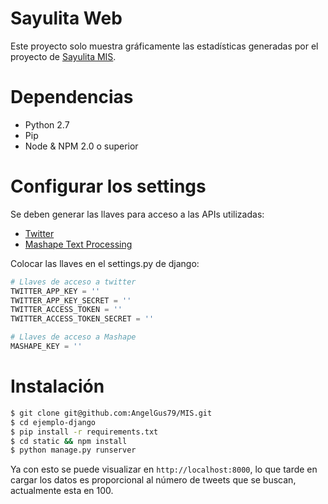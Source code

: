 # Sayulita Web

Este proyecto solo muestra gráficamente las estadísticas generadas por el
proyecto de [Sayulita MIS](https://github.com/AngelGus79/MIS).

# Dependencias

- Python 2.7
- Pip
- Node & NPM 2.0 o superior

# Configurar los settings

Se deben generar las llaves para acceso a las APIs utilizadas:

- [Twitter](https://apps.twitter.com/)
- [Mashape Text Processing](https://market.mashape.com/japerk/text-processing)

Colocar las llaves en el settings.py de django:

``` python
# Llaves de acceso a twitter
TWITTER_APP_KEY = ''
TWITTER_APP_KEY_SECRET = ''
TWITTER_ACCESS_TOKEN = ''
TWITTER_ACCESS_TOKEN_SECRET = ''

# Llaves de acceso a Mashape
MASHAPE_KEY = ''
```

# Instalación

``` sh
$ git clone git@github.com:AngelGus79/MIS.git
$ cd ejemplo-django
$ pip install -r requirements.txt
$ cd static && npm install
$ python manage.py runserver
```

Ya con esto se puede visualizar en `http://localhost:8000`, lo que tarde en
cargar los datos es proporcional al número de tweets que se buscan, actualmente
esta en 100.
